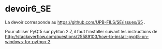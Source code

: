 # devoir6_SE
La devoir corresponde au https://github.com/UPB-FILS/SE/issues/65 . 

Pour utiliser PyQt5 sur pyhton 2.7, il faut l'installer suivant les instructions de http://stackoverflow.com/questions/25589103/how-to-install-pyqt5-on-windows-for-python-2
